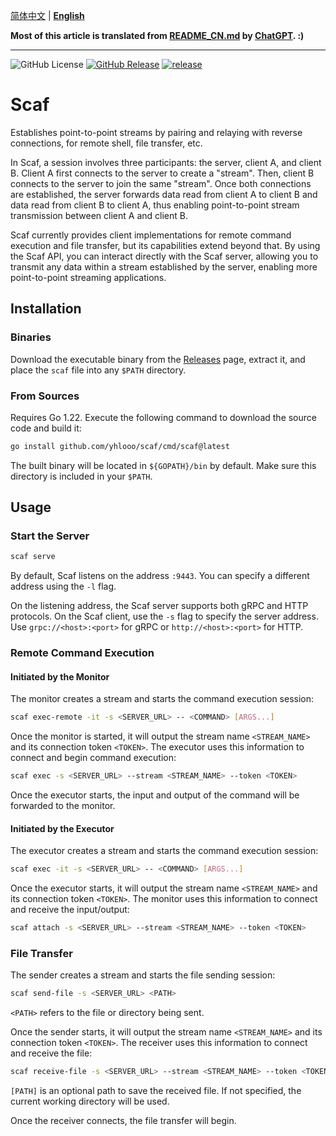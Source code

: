 [简体中文](README_CN.md) | **[English](README.md)**

**Most of this article is translated from [README_CN.md](README_CN.md) by [ChatGPT](https://chatgpt.com/). :)**

---

![GitHub License](https://img.shields.io/github/license/yhlooo/scaf)
[![GitHub Release](https://img.shields.io/github/v/release/yhlooo/scaf)](https://github.com/yhlooo/scaf/releases/latest)
[![release](https://github.com/yhlooo/scaf/actions/workflows/release.yaml/badge.svg)](https://github.com/yhlooo/scaf/actions/workflows/release.yaml)

# Scaf

Establishes point-to-point streams by pairing and relaying with reverse connections, for remote shell, file transfer, etc.

In Scaf, a session involves three participants: the server, client A, and client B. Client A first connects to the server to create a "stream". Then, client B connects to the server to join the same "stream". Once both connections are established, the server forwards data read from client A to client B and data read from client B to client A, thus enabling point-to-point stream transmission between client A and client B.

Scaf currently provides client implementations for remote command execution and file transfer, but its capabilities extend beyond that. By using the Scaf API, you can interact directly with the Scaf server, allowing you to transmit any data within a stream established by the server, enabling more point-to-point streaming applications.

## Installation

### Binaries

Download the executable binary from the [Releases](https://github.com/yhlooo/scaf/releases) page, extract it, and place the `scaf` file into any `$PATH` directory.

### From Sources

Requires Go 1.22. Execute the following command to download the source code and build it:

```bash
go install github.com/yhlooo/scaf/cmd/scaf@latest
```

The built binary will be located in `${GOPATH}/bin` by default. Make sure this directory is included in your `$PATH`.

## Usage

### Start the Server

```bash
scaf serve
```

By default, Scaf listens on the address `:9443`. You can specify a different address using the `-l` flag.

On the listening address, the Scaf server supports both gRPC and HTTP protocols. On the Scaf client, use the `-s` flag to specify the server address. Use `grpc://<host>:<port>` for gRPC or `http://<host>:<port>` for HTTP.

### Remote Command Execution

#### Initiated by the Monitor

The monitor creates a stream and starts the command execution session:

```bash
scaf exec-remote -it -s <SERVER_URL> -- <COMMAND> [ARGS...]
```

Once the monitor is started, it will output the stream name `<STREAM_NAME>` and its connection token `<TOKEN>`. The executor uses this information to connect and begin command execution:

```bash
scaf exec -s <SERVER_URL> --stream <STREAM_NAME> --token <TOKEN>
```

Once the executor starts, the input and output of the command will be forwarded to the monitor.

#### Initiated by the Executor

The executor creates a stream and starts the command execution session:

```bash
scaf exec -it -s <SERVER_URL> -- <COMMAND> [ARGS...]
```

Once the executor starts, it will output the stream name `<STREAM_NAME>` and its connection token `<TOKEN>`. The monitor uses this information to connect and receive the input/output:

```bash
scaf attach -s <SERVER_URL> --stream <STREAM_NAME> --token <TOKEN>
```

### File Transfer

The sender creates a stream and starts the file sending session:

```bash
scaf send-file -s <SERVER_URL> <PATH>
```

`<PATH>` refers to the file or directory being sent.

Once the sender starts, it will output the stream name `<STREAM_NAME>` and its connection token `<TOKEN>`. The receiver uses this information to connect and receive the file:

```bash
scaf receive-file -s <SERVER_URL> --stream <STREAM_NAME> --token <TOKEN> [PATH]
```

`[PATH]` is an optional path to save the received file. If not specified, the current working directory will be used.

Once the receiver connects, the file transfer will begin.
